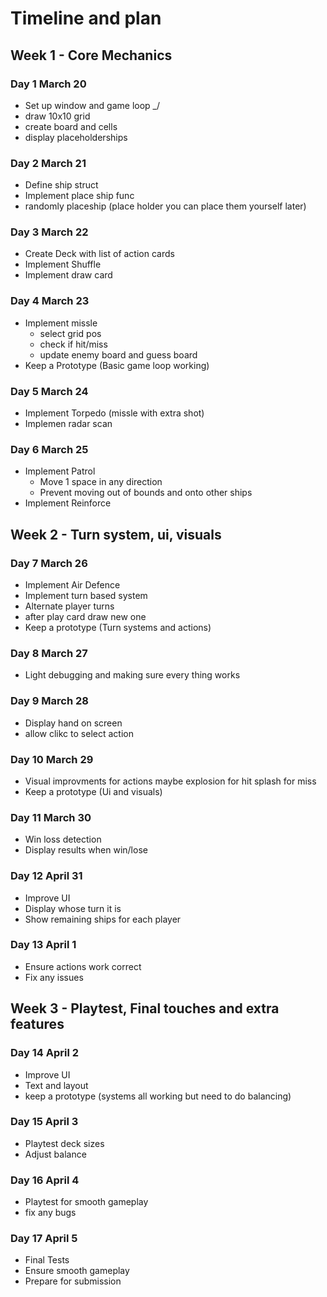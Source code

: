 # Timeline and plan

## Week 1 - Core Mechanics 

### Day 1 March 20
- Set up window and game loop        _/
- draw 10x10 grid
- create board and cells
- display placeholderships

### Day 2 March 21
- Define ship struct
- Implement place ship func
- randomly placeship (place holder you can place them yourself later)

### Day 3 March 22
- Create Deck with list of action cards 
- Implement Shuffle
- Implement draw card

### Day 4 March 23
- Implement missle
    - select grid pos
    - check if hit/miss
    - update enemy board and guess board
- Keep a Prototype (Basic game loop working)

### Day 5 March 24
- Implement Torpedo (missle with extra shot)
- Implemen radar scan

### Day 6 March 25
- Implement Patrol
    - Move 1 space in any direction
    - Prevent moving out of bounds and onto other ships
- Implement Reinforce

## Week 2 - Turn system, ui, visuals

### Day 7 March 26
- Implement Air Defence
- Implement turn based system
- Alternate player turns
- after play card draw new one
- Keep a prototype (Turn systems and actions)


### Day 8 March 27
- Light debugging and making sure every thing works

### Day 9 March 28
- Display hand on screen
- allow clikc to select action

### Day 10 March 29
- Visual improvments for actions maybe explosion for hit splash for miss
- Keep a prototype (Ui and visuals)

### Day 11 March 30
- Win loss detection
- Display results when win/lose

### Day 12 April 31
- Improve UI
- Display whose turn it is
- Show remaining ships for each player

### Day 13 April 1
- Ensure actions work correct
- Fix any issues

## Week 3 - Playtest, Final touches and extra features 

### Day 14 April 2
- Improve UI
- Text and layout
- keep a prototype (systems all working but need to do balancing)

### Day 15 April 3
- Playtest deck sizes
- Adjust balance

### Day 16 April 4
- Playtest for smooth gameplay
- fix any bugs

### Day 17 April 5
- Final Tests
- Ensure smooth gameplay
- Prepare for submission
